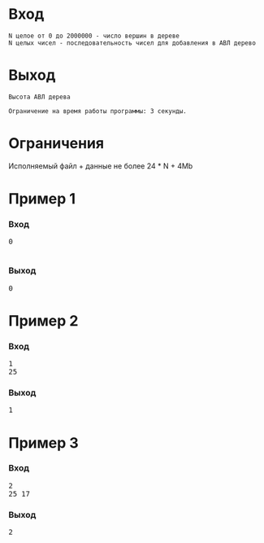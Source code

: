 # Вход
	N целое от 0 до 2000000 - число вершин в дереве
	N целых чисел - последовательность чисел для добавления в АВЛ дерево

# Выход
	Высота АВЛ дерева

	Ограничение на время работы программы: 3 секунды.

# Ограничения
Исполняемый файл + данные не более 24 * N + 4Mb


# Пример 1
### Вход
<pre>
0

</pre>
### Выход
<pre>
0
</pre>

# Пример 2
### Вход
<pre>
1
25
</pre>
### Выход
<pre>
1
</pre>

# Пример 3
### Вход
<pre>
2
25 17
</pre>
### Выход
<pre>
2
</pre>
